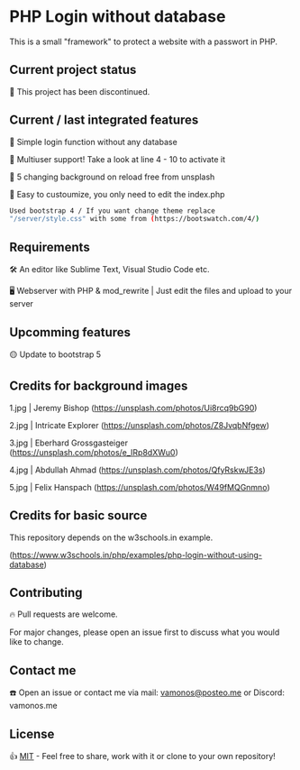 # PHP Login without database
This is a small "framework" to protect a website with a passwort in PHP.

## Current project status
🔸 This project has been discontinued.

## Current / last integrated features
🔸 Simple login function without any database

🔸 Multiuser support! Take a look at line 4 - 10 to activate it

🔸 5 changing background on reload free from unsplash

🔸 Easy to custoumize, you only need to edit the index.php

```bash
Used bootstrap 4 / If you want change theme replace 
"/server/style.css" with some from (https://bootswatch.com/4/)
```


## Requirements
🛠 An editor like Sublime Text, Visual Studio Code etc.

🖥 Webserver with PHP & mod_rewrite | Just edit the files and upload to your server

## Upcomming features
🟡 Update to bootstrap 5

## Credits for background images
1.jpg | Jeremy Bishop (https://unsplash.com/photos/Ui8rcq9bG90)

2.jpg | Intricate Explorer (https://unsplash.com/photos/Z8JvqbNfgew)

3.jpg | Eberhard Grossgasteiger (https://unsplash.com/photos/e_IRp8dXWu0)

4.jpg | Abdullah Ahmad (https://unsplash.com/photos/QfyRskwJE3s)

5.jpg | Felix Hanspach (https://unsplash.com/photos/W49fMQGnmno)

## Credits for basic source
This repository depends on the w3schools.in example.

(https://www.w3schools.in/php/examples/php-login-without-using-database)

## Contributing
🔥 Pull requests are welcome. 

For major changes, please open an issue first to discuss what you would like to change.

## Contact me
☎️ Open an issue or contact me via mail: vamonos@posteo.me or Discord: vamonos.me

## License
👍 [MIT](https://choosealicense.com/licenses/mit/) - Feel free to share, work with it or clone to your own repository!
